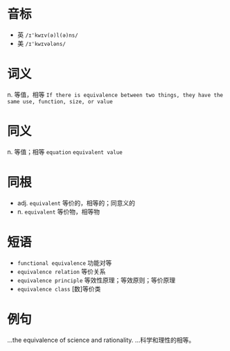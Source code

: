 # 音标

- 英 `/ɪ'kwɪv(ə)l(ə)ns/`
- 美 `/ɪ'kwɪvələns/`

# 词义

n. 等值，相等
`If there is equivalence between two things, they have the same use, function, size, or value`

# 同义

n. 等值；相等
`equation` `equivalent value`

# 同根

- adj. `equivalent` 等价的，相等的；同意义的
- n. `equivalent` 等价物，相等物

# 短语

- `functional equivalence` 功能对等
- `equivalence relation` 等价关系
- `equivalence principle` 等效性原理；等效原则；等价原理
- `equivalence class` [数]等价类

# 例句

...the equivalence of science and rationality.
...科学和理性的相等。



